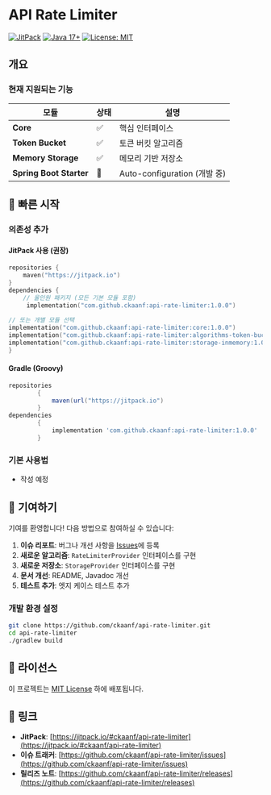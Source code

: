# API Rate Limiter


[![JitPack](https://jitpack.io/v/ckaanf/api-rate-limiter.svg)](https://jitpack.io/#ckaanf/api-rate-limiter)
[![Java 17+](https://img.shields.io/badge/Java-17%2B-blue.svg)](https://openjdk.java.net/projects/jdk/17/)
[![License: MIT](https://img.shields.io/badge/License-MIT-yellow.svg)](https://opensource.org/licenses/MIT)

## 개요



### 현재 지원되는 기능

| 모듈 | 상태 | 설명 |
|------|------|------|
| **Core** | ✅ | 핵심 인터페이스|
| **Token Bucket** | ✅ | 토큰 버킷 알고리즘|
| **Memory Storage** | ✅ | 메모리 기반 저장소|
| **Spring Boot Starter** | 🚧 | Auto-configuration (개발 중) |

## 🚀 빠른 시작

### 의존성 추가

#### JitPack 사용 (권장)
```kotlin 
repositories { 
    maven("https://jitpack.io") 
}
dependencies { 
    // 올인원 패키지 (모든 기본 모듈 포함) 
     implementation("com.github.ckaanf:api-rate-limiter:1.0.0")
    
// 또는 개별 모듈 선택
implementation("com.github.ckaanf:api-rate-limiter:core:1.0.0")
implementation("com.github.ckaanf:api-rate-limiter:algorithms-token-bucket:1.0.0")
implementation("com.github.ckaanf:api-rate-limiter:storage-inmemory:1.0.0")
}
``` 

#### Gradle (Groovy)
```groovy 
repositories 
        { 
            maven(url("https://jitpack.io") 
        }
dependencies 
        { 
            implementation 'com.github.ckaanf:api-rate-limiter:1.0.0' 
        }
```

### 기본 사용법


- 작성 예정

## 🤝 기여하기

기여를 환영합니다! 다음 방법으로 참여하실 수 있습니다:

1. **이슈 리포트**: 버그나 개선 사항을 [Issues](https://github.com/ckaanf/api-rate-limiter/issues)에 등록
2. **새로운 알고리즘**: `RateLimiterProvider` 인터페이스를 구현
3. **새로운 저장소**: `StorageProvider` 인터페이스를 구현
4. **문서 개선**: README, Javadoc 개선
5. **테스트 추가**: 엣지 케이스 테스트 추가

### 개발 환경 설정

```bash
git clone https://github.com/ckaanf/api-rate-limiter.git
cd api-rate-limiter
./gradlew build
```

## 📄 라이선스
이 프로젝트는 [MIT License](LICENSE) 하에 배포됩니다.
## 🔗 링크
- **JitPack**: [https://jitpack.io/#ckaanf/api-rate-limiter](https://jitpack.io/#ckaanf/api-rate-limiter)
- **이슈 트래커**: [https://github.com/ckaanf/api-rate-limiter/issues](https://github.com/ckaanf/api-rate-limiter/issues)
- **릴리즈 노트**: [https://github.com/ckaanf/api-rate-limiter/releases](https://github.com/ckaanf/api-rate-limiter/releases)


